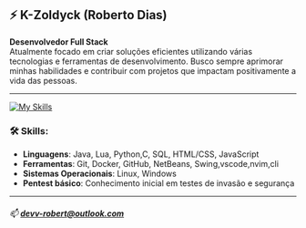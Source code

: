 ## ⚡ K-Zoldyck (Roberto Dias)

<b>Desenvolvedor Full Stack</b><br/>
Atualmente focado em criar soluções eficientes utilizando várias tecnologias e ferramentas de desenvolvimento. Busco sempre aprimorar minhas habilidades e contribuir com projetos que impactam positivamente a vida das pessoas.

---

[![My Skills](https://skillicons.dev/icons?i=lua,java,python,html,css,js,mysql,sqlite,git,docker,linux,windows)](https://skillicons.dev)

### 🛠️ **Skills**:
- **Linguagens**: Java, Lua, Python,C, SQL, HTML/CSS, JavaScript
- **Ferramentas**: Git, Docker, GitHub, NetBeans, Swing,vscode,nvim,cli
- **Sistemas Operacionais**: Linux, Windows
- **Pentest básico**: Conhecimento inicial em testes de invasão e segurança

---

###### 📫 **devv-robert@outlook.com**
